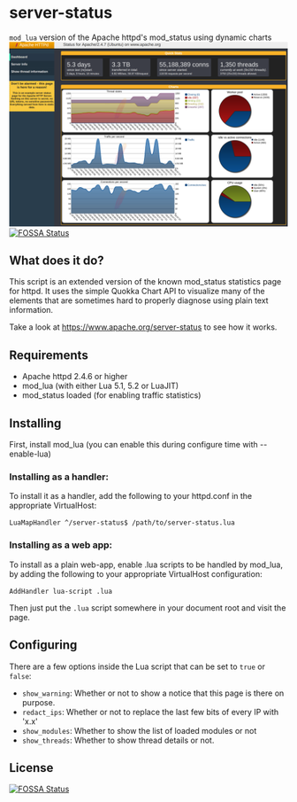 server-status
=============

`mod_lua` version of the Apache httpd's mod_status using dynamic charts
![screenshot](https://raw.githubusercontent.com/Humbedooh/server-status/master/teaser.png)
[![FOSSA Status](https://app.fossa.io/api/projects/git%2Bhttps%3A%2F%2Fgithub.com%2FJBlond%2Fserver-status.svg?type=shield)](https://app.fossa.io/projects/git%2Bhttps%3A%2F%2Fgithub.com%2FJBlond%2Fserver-status?ref=badge_shield)

## What does it do? ##
This script is an extended version of the known mod_status statistics page for httpd.
It uses the simple Quokka Chart API to visualize many of the elements that are sometimes hard 
to properly diagnose using plain text information.

Take a look at https://www.apache.org/server-status to see how it works.

## Requirements ##
* Apache httpd 2.4.6 or higher
* mod_lua (with either Lua 5.1, 5.2 or LuaJIT)
* mod_status loaded (for enabling traffic statistics)

## Installing ##
First, install mod_lua (you can enable this during configure time with --enable-lua)

### Installing as a handler:
To install it as a handler, add the following to your httpd.conf in the appropriate VirtualHost:

    LuaMapHandler ^/server-status$ /path/to/server-status.lua
    
### Installing as a web app:
To install as a plain web-app, enable .lua scripts to be handled by mod_lua, by adding the following 
to your appropriate VirtualHost configuration:

    AddHandler lua-script .lua

Then just put the `.lua` script somewhere in your document root and visit the page.

## Configuring
There are a few options inside the Lua script that can be set to `true` or `false`:

- `show_warning`: Whether or not to show a notice that this page is there on purpose.
- `redact_ips`: Whether or not to replace the last few bits of every IP with 'x.x'
- `show_modules`: Whether to show the list of loaded modules or not
- `show_threads`: Whether to show thread details or not.


## License
[![FOSSA Status](https://app.fossa.io/api/projects/git%2Bhttps%3A%2F%2Fgithub.com%2FJBlond%2Fserver-status.svg?type=large)](https://app.fossa.io/projects/git%2Bhttps%3A%2F%2Fgithub.com%2FJBlond%2Fserver-status?ref=badge_large)